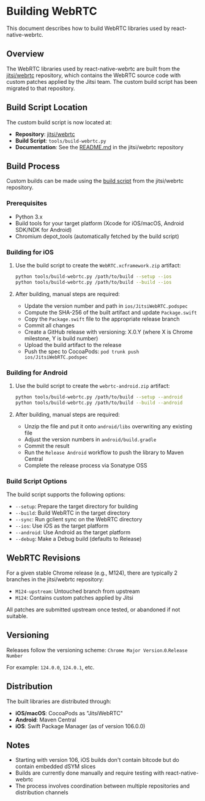 # Building WebRTC

This document describes how to build WebRTC libraries used by react-native-webrtc.

## Overview

The WebRTC libraries used by react-native-webrtc are built from the [jitsi/webrtc](https://github.com/jitsi/webrtc) repository, which contains the WebRTC source code with custom patches applied by the Jitsi team. The custom build script has been migrated to that repository.

## Build Script Location

The custom build script is now located at:
- **Repository**: [jitsi/webrtc](https://github.com/jitsi/webrtc)
- **Build Script**: `tools/build-webrtc.py`
- **Documentation**: See the [README.md](https://github.com/jitsi/webrtc/blob/master/README.md) in the jitsi/webrtc repository

## Build Process

Custom builds can be made using the [build script](https://github.com/jitsi/webrtc/blob/master/tools/build-webrtc.py) from the jitsi/webrtc repository.

### Prerequisites

- Python 3.x
- Build tools for your target platform (Xcode for iOS/macOS, Android SDK/NDK for Android)
- Chromium depot_tools (automatically fetched by the build script)

### Building for iOS

1. Use the build script to create the `WebRTC.xcframework.zip` artifact:
   ```bash
   python tools/build-webrtc.py /path/to/build --setup --ios
   python tools/build-webrtc.py /path/to/build --build --ios
   ```

2. After building, manual steps are required:
   - Update the version number and path in `ios/JitsiWebRTC.podspec`
   - Compute the SHA-256 of the built artifact and update `Package.swift`
   - Copy the `Package.swift` file to the appropriate release branch
   - Commit all changes
   - Create a GitHub release with versioning: X.0.Y (where X is Chrome milestone, Y is build number)
   - Upload the build artifact to the release
   - Push the spec to CocoaPods: `pod trunk push ios/JitsiWebRTC.podspec`

### Building for Android

1. Use the build script to create the `webrtc-android.zip` artifact:
   ```bash
   python tools/build-webrtc.py /path/to/build --setup --android
   python tools/build-webrtc.py /path/to/build --build --android
   ```

2. After building, manual steps are required:
   - Unzip the file and put it onto `android/libs` overwriting any existing file
   - Adjust the version numbers in `android/build.gradle`
   - Commit the result
   - Run the `Release Android` workflow to push the library to Maven Central
   - Complete the release process via Sonatype OSS

### Build Script Options

The build script supports the following options:

- `--setup`: Prepare the target directory for building
- `--build`: Build WebRTC in the target directory
- `--sync`: Run gclient sync on the WebRTC directory
- `--ios`: Use iOS as the target platform
- `--android`: Use Android as the target platform
- `--debug`: Make a Debug build (defaults to Release)

## WebRTC Revisions

For a given stable Chrome release (e.g., M124), there are typically 2 branches in the jitsi/webrtc repository:
- `M124-upstream`: Untouched branch from upstream
- `M124`: Contains custom patches applied by Jitsi

All patches are submitted upstream once tested, or abandoned if not suitable.

## Versioning

Releases follow the versioning scheme: `Chrome Major Version`.`0`.`Release Number`

For example: `124.0.0`, `124.0.1`, etc.

## Distribution

The built libraries are distributed through:
- **iOS/macOS**: CocoaPods as "JitsiWebRTC"
- **Android**: Maven Central
- **iOS**: Swift Package Manager (as of version 106.0.0)

## Notes

- Starting with version 106, iOS builds don't contain bitcode but do contain embedded dSYM slices
- Builds are currently done manually and require testing with react-native-webrtc
- The process involves coordination between multiple repositories and distribution channels
